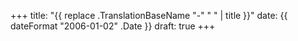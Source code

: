 +++
title: "{{ replace .TranslationBaseName "-" " " | title }}"
date: {{ dateFormat "2006-01-02" .Date }}
draft: true
+++
